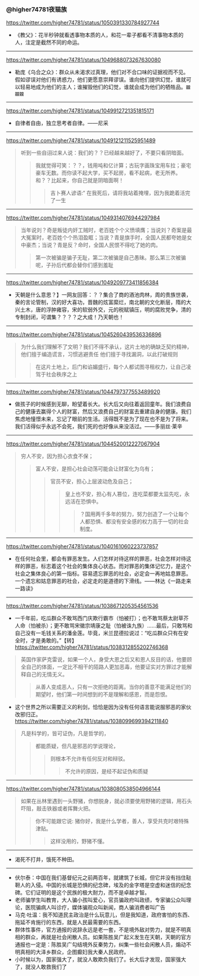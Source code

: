 ### @higher74781夜猫族
https://twitter.com/higher74781/status/1050391330784927744
- 《教父》：花半秒钟就看透事物本质的人，和花一辈子都看不清事物本质的人，注定是截然不同的命运。
---
https://twitter.com/higher74781/status/1049688073267630080
- 勒庞《乌合之众》：群众从未渴求过真理，他们对不合口味的证据视而不见。假如谬误对他们有诱惑力，他们更愿意崇拜谬误。谁向他们提供幻觉，谁就可以轻易地成为他们的主人；谁摧毁他们的幻觉，谁就会成为他们的牺牲品。`龖龖龖`
---
https://twitter.com/higher74781/status/1049912721351815171
- 自律者自由，独立思考者自律。——尼采
---
https://twitter.com/higher74781/status/1049121211525951489
>听到一些自诩过来人说：我们的？？已经越来越好了，不要只看阴暗面。
>>我就觉得可笑：？？，钱用吨和亿计算；古玩字画珠宝用车拉；豪宅豪车无数。而你读不起大学，买不起房，看不起病，老无所养。和？？比起来，你自己就是阴暗面啊！
>>>吉卜赛人谚语:“ 在我死后，请将我站着掩埋，因为我跪着活完了一生
---
https://twitter.com/higher74781/status/1049314076944297984
>当年说刘？奇是叛徒内奸工贼时，老百姓个个义愤填膺；当说刘？奇案是最大冤案时，老百姓个个热泪盈眶；当说？青是旗手时，全国人民都夸她是女中豪杰；当说？青是反？命时，全国人民恨不得吃了她的肉。 
>>第一次被骗是骗子无耻，第二次被骗是自己愚昧。那么第三次被骗呢，子孙后代都会替你们感到羞耻
---
https://twitter.com/higher74781/status/1049209773411856384
- 天朝是什么意思？】一网友回答：？？集合了商的酒池肉林，周的贵族世袭，秦的言论管制，汉的好大喜功，晋魏的炫富縻烂，南北朝的文化断层，隋的大兴土木，唐的浮肿雍容，宋的软弱外交，元的税赋镇压，明的腐败党争，清的专制封闭，可谓集？？？？之大成！乃天朝也！
---
https://twitter.com/higher74781/status/1045260439536336896
>为什么我们理解不了文明？我们不得不承认，这片土地的确缺乏契约精神，他们擅于编造谎言，习惯逃避责任
他们擅于寻找漏洞，以此打破规则
>>在这片土地上，后门和谄媚盛行，每个人都试图寻租权力，让自己凌驾于社会秩序之上
---
https://twitter.com/higher74781/status/1044797377553489920
- 做孩子的时候感到无聊，盼望着长大。长大后又向往着返回童年。我们浪费自己的健康去赢得个人的财富，然后又浪费自己的财富去重建自身的健康。我们焦虑地憧憬未来，忘记了眼前的生活。活得既不是为了现在也不是为了将来。 我们活得似乎永远不会死，我们死的也好像从来没活过。——多丽丝·莱辛
---
https://twitter.com/higher74781/status/1044520012227067904
>穷人不安，因为担心衣食不保；
>>富人不安，是担心社会动荡可能会让财富化为乌有；
>>>官员不安，担心上层波动危及自己；
>>>>皇上也不安，担心有人篡位，连吃菜都要太监先吃，永远活在恐惧中。
>>>>>？国用两千多年的努力，努力创造了一个让每个人都恐惧、都没有安全感的权力高于一切的社会制度。
---
https://twitter.com/higher74781/status/1040161060223737857
- 在任何社会里，都会有罪恶发生。人们怎样对待这样的罪恶，社会怎样对待这样的罪恶，标志着这个社会的集体良心状态。而对罪恶的集体记忆力，是这个社会之集体良心的第一指标。容易遗忘罪恶的社会，必定会一再地姑息罪恶。一个遗忘和姑息罪恶的社会，必定走的是道德的下滑线。——林达《一路走来一路读》
---
https://twitter.com/higher74781/status/1038671205354561536
- 一千年前，吃瓜群众不敢骂西门庆欺行霸市（怕被打）；也不敢骂蔡太尉草芥人命（怕被杀）；更不敢骂宋徽宗靖康之耻（怕被诛九族）……最后，只敢骂和自己没有一毛钱关系的潘金莲。毕竟，米兰昆德拉说过：“吃瓜群众只有在安全时，才是勇敢的。”【转】
https://twitter.com/higher74781/status/1038312855202746368
>英国作家萨克雷说，如果一个人，身受大恩之后又和恩人反目的话，他要顾全自己的体面，一定比不相干的陌路人更加恶毒，他要证实对方罪过才能解释自己的无情无义。
>>从善人变成恶人，只有一次拒绝的距离。当你的善意不能满足他们的期望时，他们第一时间想到的不是理解和感恩，而是怨恨。
- 这个世界之所以需要正义的利剑，恰恰是因为没有任何语言能说服邪恶的家伙改邪归正。
https://twitter.com/higher74781/status/1038099699394211840
>凡是科学的，皆可证伪，凡是哲学的，
>>都能质疑，但凡是邪恶的学说理论，
>>>则根本不允许有任何反对和辩驳。
>>>>不允许的原因，是经不起证伪和质疑
---
https://twitter.com/higher74781/status/1038080538504966144
>如果在丛林里遇到一头野猪，你想脱身，就必须要使用野猪的逻辑，用石头吓阻，敲击铁器或者挥舞火把。
>>你不可能跟它说: 猪你好，我是什么学者，善人，享受共克时艰特殊津贴。
>>>这样没用的，野猪不懂。
---
- 渴死不打井，饿死不种田。
---
- 伏尔泰：中国在我们基督纪元之前两百年，就建筑了长城，但它并没有挡住鞑靼人的入侵。中国的长城是恐惧的纪念碑，埃及的金字塔是空虚和迷信的纪念碑。它们证明的是这个民族的极大耐力，而不是卓越才智。
- 老师骗学生叫教育，大人骗小孩叫爱心，官员骗政府叫政绩，专家骗公众叫理论，医院骗病人叫诊疗，媒体骗观众叫新闻，商人骗消费者叫广告
- 马克·吐温：我不知道民主政治是什么玩意儿，但是我知道，政府害怕的东西、拖延不肯施行的东西，就是人民最需要的东西。
- 群体性事件，官方通报的说辞永远是老一套，不是境外敌对势力，就是不明真相的群众，再就是社会闲散人员。如果陈胜吴广起义发生在天朝，天朝的官方通报也一定是：陈胜吴广勾结境外反秦势力，纠集一些社会闲散人员，煽动不明真相的大泽乡群众，企图癫妇我大秦人民政府。
- 小时候以为，国家强大了，就没人敢欺负我们了。长大后才发现，国家强大了，就没人敢救我们了
